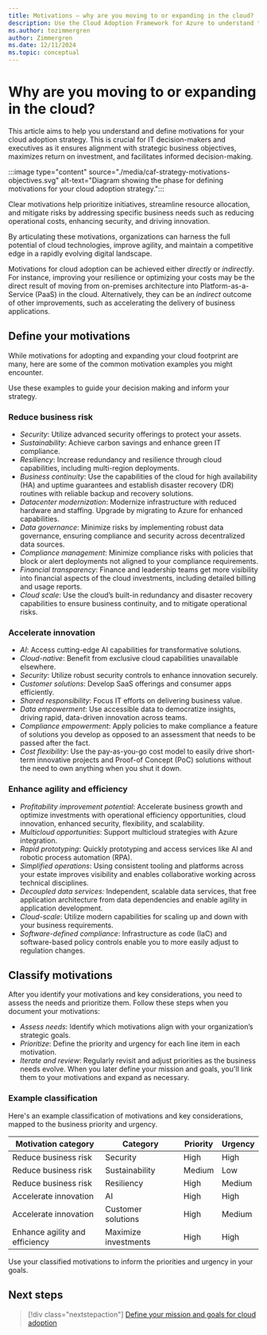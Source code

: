 ```yaml
---
title: Motivations – why are you moving to or expanding in the cloud?
description: Use the Cloud Adoption Framework for Azure to understand the motivations behind cloud migration that can help produce more successful business outcomes.
ms.author: tozimmergren
author: Zimmergren
ms.date: 12/11/2024
ms.topic: conceptual
---
```


# Why are you moving to or expanding in the cloud?

This article aims to help you understand and define motivations for your cloud adoption strategy. This is crucial for IT decision-makers and executives as it ensures alignment with strategic business objectives, maximizes return on investment, and facilitates informed decision-making.

:::image type="content" source="./media/caf-strategy-motivations-objectives.svg" alt-text="Diagram showing the phase for defining motivations for your cloud adoption strategy.":::

Clear motivations help prioritize initiatives, streamline resource allocation, and mitigate risks by addressing specific business needs such as reducing operational costs, enhancing security, and driving innovation.  

By articulating these motivations, organizations can harness the full potential of cloud technologies, improve agility, and maintain a competitive edge in a rapidly evolving digital landscape.

Motivations for cloud adoption can be achieved either _directly_ or _indirectly_. For instance, improving your resilience or optimizing your costs may be the direct result of moving from on-premises architecture into Platform-as-a-Service (PaaS) in the cloud. Alternatively, they can be an *indirect* outcome of other improvements, such as accelerating the delivery of business applications.

## Define your motivations

While motivations for adopting and expanding your cloud footprint are many, here are some of the common motivation examples you might encounter.  

Use these examples to guide your decision making and inform your strategy.

### Reduce business risk  

- _Security_: Utilize advanced security offerings to protect your assets.
- _Sustainability_: Achieve carbon savings and enhance green IT compliance.
- _Resiliency_: Increase redundancy and resilience through cloud capabilities, including multi-region deployments.
- _Business continuity_: Use the capabilities of the cloud for high availability (HA) and uptime guarantees and establish disaster recovery (DR) routines with reliable backup and recovery solutions.
- _Datacenter modernization_: Modernize infrastructure with reduced hardware and staffing. Upgrade by migrating to Azure for enhanced capabilities.
- _Data governance_: Minimize risks by implementing robust data governance, ensuring compliance and security across decentralized data sources.
- _Compliance management_: Minimize compliance risks with policies that block or alert deployments not aligned to your compliance requirements.  
- _Financial transparency_: Finance and leadership teams get more visibility into financial aspects of the cloud investments, including detailed billing and usage reports.
- _Cloud scale_: Use the cloud’s built-in redundancy and disaster recovery capabilities to ensure business continuity, and to mitigate operational risks.

### Accelerate innovation  

- _AI_: Access cutting-edge AI capabilities for transformative solutions.
- _Cloud-native_: Benefit from exclusive cloud capabilities unavailable elsewhere.
- _Security_: Utilize robust security controls to enhance innovation securely.
- _Customer solutions_: Develop SaaS offerings and consumer apps efficiently.
- _Shared responsibility_: Focus IT efforts on delivering business value.
- _Data empowerment_: Use accessible data to democratize insights, driving rapid, data-driven innovation across teams.
- _Compliance empowerment_: Apply policies to make compliance a feature of solutions you develop as opposed to an assessment that needs to be passed after the fact.
- _Cost flexibility_: Use the pay-as-you-go cost model to easily drive short-term innovative projects and Proof-of Concept (PoC) solutions without the need to own anything when you shut it down.

### Enhance agility and efficiency

- _Profitability improvement potential_: Accelerate business growth and optimize investments with operational efficiency opportunities, cloud innovation, enhanced security, flexibility, and scalability.
- _Multicloud opportunities_: Support multicloud strategies with Azure integration.
- _Rapid prototyping_: Quickly prototyping and access services like AI and robotic process automation (RPA).
- _Simplified operations_: Using consistent tooling and platforms across your estate improves visibility and enables collaborative working across technical disciplines.
- _Decoupled data services:_ Independent, scalable data services, that free application architecture from data dependencies and enable agility in application development.
- _Cloud-scale_: Utilize modern capabilities for scaling up and down with your business requirements.
- _Software-defined compliance_: Infrastructure as code (IaC) and software-based policy controls enable you to more easily adjust to regulation changes.

## Classify motivations

After you identify your motivations and key considerations, you need to assess the needs and prioritize them. Follow these steps when you document your motivations:

- _Assess needs_: Identify which motivations align with your organization’s strategic goals.
- _Prioritize_: Define the priority and urgency for each line item in each motivation.
- _Iterate and review_: Regularly revisit and adjust priorities as the business needs evolve. When you later define your mission and goals, you'll link them to your motivations and expand as necessary.

### Example classification

Here's an example classification of motivations and key considerations, mapped to the business priority and urgency.

| **Motivation category** | **Category** | **Priority** | **Urgency** |
|---------|---------|---------|---------|
| Reduce business risk | Security | High | High |
| Reduce business risk | Sustainability | Medium | Low |
| Reduce business risk | Resiliency | High | Medium |
| Accelerate innovation | AI | High | High |
| Accelerate innovation | Customer solutions | High | Medium |
| Enhance agility and efficiency | Maximize investments | High | High |

Use your classified motivations to inform the priorities and urgency in your goals.

## Next steps

> [!div class="nextstepaction"]
> [Define your mission and goals for cloud adoption](mission-objectives.md)
